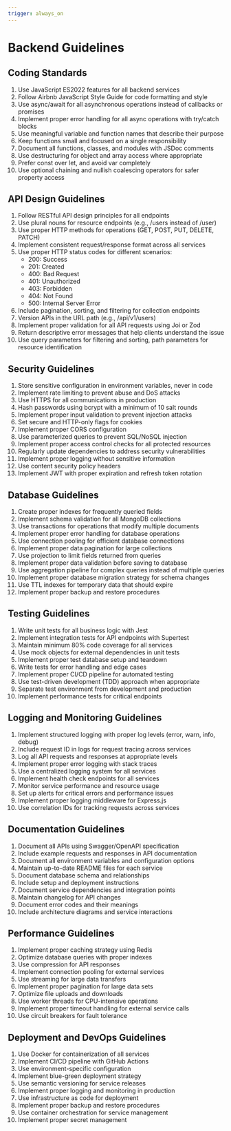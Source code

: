 ```yaml
---
trigger: always_on
---
```


# Backend Guidelines

## Coding Standards

1. Use JavaScript ES2022 features for all backend services
2. Follow Airbnb JavaScript Style Guide for code formatting and style
3. Use async/await for all asynchronous operations instead of callbacks or promises
4. Implement proper error handling for all async operations with try/catch blocks
5. Use meaningful variable and function names that describe their purpose
6. Keep functions small and focused on a single responsibility
7. Document all functions, classes, and modules with JSDoc comments
8. Use destructuring for object and array access where appropriate
9. Prefer const over let, and avoid var completely
10. Use optional chaining and nullish coalescing operators for safer property access

## API Design Guidelines

1. Follow RESTful API design principles for all endpoints
2. Use plural nouns for resource endpoints (e.g., /users instead of /user)
3. Use proper HTTP methods for operations (GET, POST, PUT, DELETE, PATCH)
4. Implement consistent request/response format across all services
5. Use proper HTTP status codes for different scenarios:
   - 200: Success
   - 201: Created
   - 400: Bad Request
   - 401: Unauthorized
   - 403: Forbidden
   - 404: Not Found
   - 500: Internal Server Error
6. Include pagination, sorting, and filtering for collection endpoints
7. Version APIs in the URL path (e.g., /api/v1/users)
8. Implement proper validation for all API requests using Joi or Zod
9. Return descriptive error messages that help clients understand the issue
10. Use query parameters for filtering and sorting, path parameters for resource identification

## Security Guidelines

1. Store sensitive configuration in environment variables, never in code
2. Implement rate limiting to prevent abuse and DoS attacks
3. Use HTTPS for all communications in production
4. Hash passwords using bcrypt with a minimum of 10 salt rounds
5. Implement proper input validation to prevent injection attacks
6. Set secure and HTTP-only flags for cookies
7. Implement proper CORS configuration
8. Use parameterized queries to prevent SQL/NoSQL injection
9. Implement proper access control checks for all protected resources
10. Regularly update dependencies to address security vulnerabilities
11. Implement proper logging without sensitive information
12. Use content security policy headers
13. Implement JWT with proper expiration and refresh token rotation

## Database Guidelines

1. Create proper indexes for frequently queried fields
2. Implement schema validation for all MongoDB collections
3. Use transactions for operations that modify multiple documents
4. Implement proper error handling for database operations
5. Use connection pooling for efficient database connections
6. Implement proper data pagination for large collections
7. Use projection to limit fields returned from queries
8. Implement proper data validation before saving to database
9. Use aggregation pipeline for complex queries instead of multiple queries
10. Implement proper database migration strategy for schema changes
11. Use TTL indexes for temporary data that should expire
12. Implement proper backup and restore procedures

## Testing Guidelines

1. Write unit tests for all business logic with Jest
2. Implement integration tests for API endpoints with Supertest
3. Maintain minimum 80% code coverage for all services
4. Use mock objects for external dependencies in unit tests
5. Implement proper test database setup and teardown
6. Write tests for error handling and edge cases
7. Implement proper CI/CD pipeline for automated testing
8. Use test-driven development (TDD) approach when appropriate
9. Separate test environment from development and production
10. Implement performance tests for critical endpoints

## Logging and Monitoring Guidelines

1. Implement structured logging with proper log levels (error, warn, info, debug)
2. Include request ID in logs for request tracing across services
3. Log all API requests and responses at appropriate levels
4. Implement proper error logging with stack traces
5. Use a centralized logging system for all services
6. Implement health check endpoints for all services
7. Monitor service performance and resource usage
8. Set up alerts for critical errors and performance issues
9. Implement proper logging middleware for Express.js
10. Use correlation IDs for tracking requests across services

## Documentation Guidelines

1. Document all APIs using Swagger/OpenAPI specification
2. Include example requests and responses in API documentation
3. Document all environment variables and configuration options
4. Maintain up-to-date README files for each service
5. Document database schema and relationships
6. Include setup and deployment instructions
7. Document service dependencies and integration points
8. Maintain changelog for API changes
9. Document error codes and their meanings
10. Include architecture diagrams and service interactions

## Performance Guidelines

1. Implement proper caching strategy using Redis
2. Optimize database queries with proper indexes
3. Use compression for API responses
4. Implement connection pooling for external services
5. Use streaming for large data transfers
6. Implement proper pagination for large data sets
7. Optimize file uploads and downloads
8. Use worker threads for CPU-intensive operations
9. Implement proper timeout handling for external service calls
10. Use circuit breakers for fault tolerance

## Deployment and DevOps Guidelines

1. Use Docker for containerization of all services
2. Implement CI/CD pipeline with GitHub Actions
3. Use environment-specific configuration
4. Implement blue-green deployment strategy
5. Use semantic versioning for service releases
6. Implement proper logging and monitoring in production
7. Use infrastructure as code for deployment
8. Implement proper backup and restore procedures
9. Use container orchestration for service management
10. Implement proper secret management